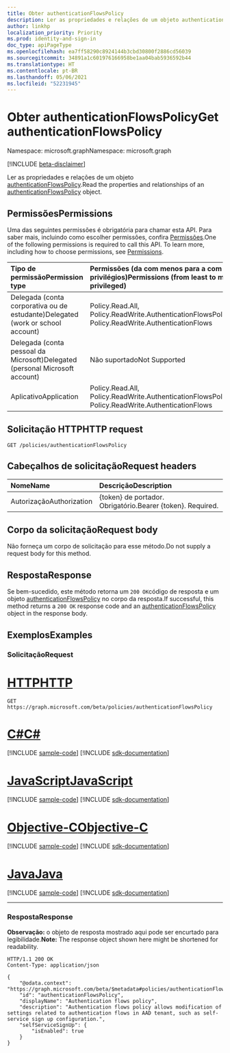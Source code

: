 ```yaml
---
title: Obter authenticationFlowsPolicy
description: Ler as propriedades e relações de um objeto authenticationFlowsPolicy.
author: linkhp
localization_priority: Priority
ms.prod: identity-and-sign-in
doc_type: apiPageType
ms.openlocfilehash: ea7ff58290c8924144b3cbd30800f2886cd56039
ms.sourcegitcommit: 34891a1c601976166958be1aa04bab5936592b44
ms.translationtype: HT
ms.contentlocale: pt-BR
ms.lasthandoff: 05/06/2021
ms.locfileid: "52231945"
---
```

# <a name="get-authenticationflowspolicy"></a><span data-ttu-id="b9b26-103">Obter authenticationFlowsPolicy</span><span class="sxs-lookup"><span data-stu-id="b9b26-103">Get authenticationFlowsPolicy</span></span>

<span data-ttu-id="b9b26-104">Namespace: microsoft.graph</span><span class="sxs-lookup"><span data-stu-id="b9b26-104">Namespace: microsoft.graph</span></span>

[!INCLUDE [beta-disclaimer](../../includes/beta-disclaimer.md)]

<span data-ttu-id="b9b26-105">Ler as propriedades e relações de um objeto [authenticationFlowsPolicy](../resources/authenticationflowspolicy.md).</span><span class="sxs-lookup"><span data-stu-id="b9b26-105">Read the properties and relationships of an [authenticationFlowsPolicy](../resources/authenticationflowspolicy.md) object.</span></span>

## <a name="permissions"></a><span data-ttu-id="b9b26-106">Permissões</span><span class="sxs-lookup"><span data-stu-id="b9b26-106">Permissions</span></span>
<span data-ttu-id="b9b26-p101">Uma das seguintes permissões é obrigatória para chamar esta API. Para saber mais, incluindo como escolher permissões, confira [Permissões](/graph/permissions-reference).</span><span class="sxs-lookup"><span data-stu-id="b9b26-p101">One of the following permissions is required to call this API. To learn more, including how to choose permissions, see [Permissions](/graph/permissions-reference).</span></span>

|<span data-ttu-id="b9b26-109">Tipo de permissão</span><span class="sxs-lookup"><span data-stu-id="b9b26-109">Permission type</span></span>|<span data-ttu-id="b9b26-110">Permissões (da com menos para a com mais privilégios)</span><span class="sxs-lookup"><span data-stu-id="b9b26-110">Permissions (from least to most privileged)</span></span>|
|:---|:---|
|<span data-ttu-id="b9b26-111">Delegada (conta corporativa ou de estudante)</span><span class="sxs-lookup"><span data-stu-id="b9b26-111">Delegated (work or school account)</span></span>|<span data-ttu-id="b9b26-112">Policy.Read.All, Policy.ReadWrite.AuthenticationFlows</span><span class="sxs-lookup"><span data-stu-id="b9b26-112">Policy.Read.All, Policy.ReadWrite.AuthenticationFlows</span></span>|
|<span data-ttu-id="b9b26-113">Delegada (conta pessoal da Microsoft)</span><span class="sxs-lookup"><span data-stu-id="b9b26-113">Delegated (personal Microsoft account)</span></span>|<span data-ttu-id="b9b26-114">Não suportado</span><span class="sxs-lookup"><span data-stu-id="b9b26-114">Not Supported</span></span>|
|<span data-ttu-id="b9b26-115">Aplicativo</span><span class="sxs-lookup"><span data-stu-id="b9b26-115">Application</span></span>|<span data-ttu-id="b9b26-116">Policy.Read.All, Policy.ReadWrite.AuthenticationFlows</span><span class="sxs-lookup"><span data-stu-id="b9b26-116">Policy.Read.All, Policy.ReadWrite.AuthenticationFlows</span></span>|

## <a name="http-request"></a><span data-ttu-id="b9b26-117">Solicitação HTTP</span><span class="sxs-lookup"><span data-stu-id="b9b26-117">HTTP request</span></span>

<!-- {
  "blockType": "ignored"
}
-->
``` http
GET /policies/authenticationFlowsPolicy
```

## <a name="request-headers"></a><span data-ttu-id="b9b26-118">Cabeçalhos de solicitação</span><span class="sxs-lookup"><span data-stu-id="b9b26-118">Request headers</span></span>
|<span data-ttu-id="b9b26-119">Nome</span><span class="sxs-lookup"><span data-stu-id="b9b26-119">Name</span></span>|<span data-ttu-id="b9b26-120">Descrição</span><span class="sxs-lookup"><span data-stu-id="b9b26-120">Description</span></span>|
|:---|:---|
|<span data-ttu-id="b9b26-121">Autorização</span><span class="sxs-lookup"><span data-stu-id="b9b26-121">Authorization</span></span>|<span data-ttu-id="b9b26-p102">{token} de portador. Obrigatório.</span><span class="sxs-lookup"><span data-stu-id="b9b26-p102">Bearer {token}. Required.</span></span>|

## <a name="request-body"></a><span data-ttu-id="b9b26-124">Corpo da solicitação</span><span class="sxs-lookup"><span data-stu-id="b9b26-124">Request body</span></span>
<span data-ttu-id="b9b26-125">Não forneça um corpo de solicitação para esse método.</span><span class="sxs-lookup"><span data-stu-id="b9b26-125">Do not supply a request body for this method.</span></span>

## <a name="response"></a><span data-ttu-id="b9b26-126">Resposta</span><span class="sxs-lookup"><span data-stu-id="b9b26-126">Response</span></span>

<span data-ttu-id="b9b26-127">Se bem-sucedido, este método retorna um `200 OK`código de resposta e um objeto [authenticationFlowsPolicy](../resources/authenticationflowspolicy.md) no corpo da resposta.</span><span class="sxs-lookup"><span data-stu-id="b9b26-127">If successful, this method returns a `200 OK` response code and an [authenticationFlowsPolicy](../resources/authenticationflowspolicy.md) object in the response body.</span></span>

## <a name="examples"></a><span data-ttu-id="b9b26-128">Exemplos</span><span class="sxs-lookup"><span data-stu-id="b9b26-128">Examples</span></span>

### <a name="request"></a><span data-ttu-id="b9b26-129">Solicitação</span><span class="sxs-lookup"><span data-stu-id="b9b26-129">Request</span></span>

# <a name="http"></a>[<span data-ttu-id="b9b26-130">HTTP</span><span class="sxs-lookup"><span data-stu-id="b9b26-130">HTTP</span></span>](#tab/http)
<!-- {
  "blockType": "request",
  "name": "get_authenticationflowspolicy"
}
-->
``` http
GET https://graph.microsoft.com/beta/policies/authenticationFlowsPolicy
```
# <a name="c"></a>[<span data-ttu-id="b9b26-131">C#</span><span class="sxs-lookup"><span data-stu-id="b9b26-131">C#</span></span>](#tab/csharp)
[!INCLUDE [sample-code](../includes/snippets/csharp/get-authenticationflowspolicy-csharp-snippets.md)]
[!INCLUDE [sdk-documentation](../includes/snippets/snippets-sdk-documentation-link.md)]

# <a name="javascript"></a>[<span data-ttu-id="b9b26-132">JavaScript</span><span class="sxs-lookup"><span data-stu-id="b9b26-132">JavaScript</span></span>](#tab/javascript)
[!INCLUDE [sample-code](../includes/snippets/javascript/get-authenticationflowspolicy-javascript-snippets.md)]
[!INCLUDE [sdk-documentation](../includes/snippets/snippets-sdk-documentation-link.md)]

# <a name="objective-c"></a>[<span data-ttu-id="b9b26-133">Objective-C</span><span class="sxs-lookup"><span data-stu-id="b9b26-133">Objective-C</span></span>](#tab/objc)
[!INCLUDE [sample-code](../includes/snippets/objc/get-authenticationflowspolicy-objc-snippets.md)]
[!INCLUDE [sdk-documentation](../includes/snippets/snippets-sdk-documentation-link.md)]

# <a name="java"></a>[<span data-ttu-id="b9b26-134">Java</span><span class="sxs-lookup"><span data-stu-id="b9b26-134">Java</span></span>](#tab/java)
[!INCLUDE [sample-code](../includes/snippets/java/get-authenticationflowspolicy-java-snippets.md)]
[!INCLUDE [sdk-documentation](../includes/snippets/snippets-sdk-documentation-link.md)]

---


### <a name="response"></a><span data-ttu-id="b9b26-135">Resposta</span><span class="sxs-lookup"><span data-stu-id="b9b26-135">Response</span></span>
<span data-ttu-id="b9b26-136">**Observação:** o objeto de resposta mostrado aqui pode ser encurtado para legibilidade.</span><span class="sxs-lookup"><span data-stu-id="b9b26-136">**Note:** The response object shown here might be shortened for readability.</span></span>
<!-- {
  "blockType": "response",
  "truncated": true,
  "@odata.type": "microsoft.graph.authenticationFlowsPolicy"
}
-->
```http
HTTP/1.1 200 OK
Content-Type: application/json

{
    "@odata.context": "https://graph.microsoft.com/beta/$metadata#policies/authenticationFlowsPolicy/$entity",
    "id": "authenticationFlowsPolicy",
    "displayName": "Authentication flows policy",
    "description": "Authentication flows policy allows modification of settings related to authentication flows in AAD tenant, such as self-service sign up configuration.",
    "selfServiceSignUp": {
        "isEnabled": true
    }
}
```


